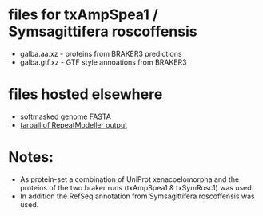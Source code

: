 # files for txAmpSpea1 / Symsagittifera roscoffensis
* galba.aa.xz - proteins from BRAKER3 predictions
* galba.gtf.xz - GTF style annoations from BRAKER3

# files hosted elsewhere
* [softmasked genome FASTA](https://asg_hubs.cog.sanger.ac.uk/txAmpSpea1/txAmpSpea1.fa.masked)
* [tarball of RepeatModeller output](https://asg_hubs.cog.sanger.ac.uk/txAmpSpea1/txAmpSpea1.tar.xz)

# Notes:
* As protein-set a combination of UniProt xenacoelomorpha and the proteins of the two braker runs (txAmpSpea1 & txSymRosc1) was used.
* In addition the RefSeq annotation from Symsagittifera roscoffensis was used.

